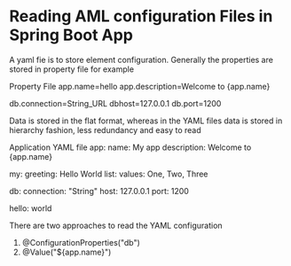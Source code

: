 # Reading AML configuration Files in Spring Boot App

A yaml fie is to store element configuration. Generally the properties are stored in property file for example

Property File
app.name=hello
app.description=Welcome to {app.name}



db.connection=String_URL
dbhost=127.0.0.1
db.port=1200


Data is stored in the flat format, whereas in the YAML files data is stored in hierarchy fashion, less redundancy and easy to read

Application YAML file
app:
  name: My app
  description: Welcome to {app.name}

my:
  greeting: Hello World
  list:
    values: One, Two, Three

db:
  connection: "String"
  host: 127.0.0.1
  port: 1200

hello: world


There are two approaches to read the YAML configuration
1) @ConfigurationProperties("db") 
2) @Value("${app.name}")
